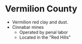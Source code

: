 # Vermilion County
- Vermilion red clay and dust.
- Cinnabar mines
  - Operated by penal labor
  - Located in the "Red Hills"
